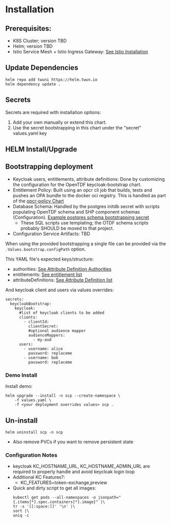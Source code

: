 

# Installation
## Prerequisites:
- K8S Cluster; version TBD
- Helm; version TBD
- Istio Service Mesh + Istio Ingress Gateway: [See Istio Installation](./istio.md)

## Update Dependencies
```shell
helm repo add twuni https://helm.twun.io
helm dependency update .
```

## Secrets
Secrets are required with installation options:
1. Add your own manually or extend this chart.
1. Use the secret bootstrapping in this chart under the "secret" values.yaml key

## HELM Install/Upgrade 


## Bootstrapping deployment
- Keycloak users, entitlements, attribute definitions:  Done by customizing the configuration for the 
OpenTDF keycloak-bootstrap chart.
- Entitlement Policy: Built using an opcr cli job that builds, tests and pushes an OPA bundle to the docker
oci registry.  This is handled as part of the [opcr-policy Chart](./charts/opcr-policy)
- Database Schema: Handled by the postgres initdb secret with scripts populating OpenTDF schema and SHP
component schemas (Configuration).  [Example postgres schema bootstrapping secret](templates/bootstrap/postgres-initdb-secret.yaml)
  - These SQL scripts use templating; the OTDF schema scripts probably SHOULD be moved to that project.
- Configuration Service Artifacts: TBD

When using the provided bootstrapping a single file can be provided via the `.Values.bootstrap.configPath` option.

This YAML file's expected keys/structure:
- authorities: [See Attribute Definition Authorities](https://github.com/opentdf/backend/blob/main/charts/keycloak-bootstrap/values.yaml#L97)
- entitlements: [See entitlement list](https://github.com/opentdf/backend/blob/main/charts/keycloak-bootstrap/values.yaml#L103)
- attributeDefinitions: [See Attribute Definition list](https://github.com/opentdf/backend/blob/main/charts/keycloak-bootstrap/values.yaml#L124)

And keycloak client and users via values overrides:
```
secrets:
  keycloakBootstrap:
    keycloak:
      #list of keycloak clients to be added
      clients:
        - clientId: 
          clientSecret: 
          #optional audience mapper
          audienceMappers:
            - my-aud
      users:
        - username: alice
          password: replaceme
        - username: bob
          password: replaceme   
```

### Demo Install
Install demo:
```shell
helm upgrade --install -n scp --create-namespace \
    -f values.yaml \ 
    -f <your deployment overrides values> scp .
```

## Un-install
```shell
helm uninstall scp -n scp
```
- Also remove PVCs if you want to remove persistent state

### Configuration Notes
- keycloak KC_HOSTNAME_URL, KC_HOSTNAME_ADMIN_URL are required to properly handle and avoid keycloak login loop
- Additional KC Features?:
  - KC_FEATURES=token-exchange,preview
- Quick and dirty script to get all images: 
  ```
  kubectl get pods --all-namespaces -o jsonpath="{.items[*].spec.containers[*].image}" |\
  tr -s '[[:space:]]' '\n' |\
  sort |\
  uniq -c
  ```



